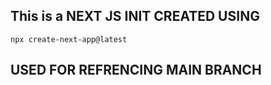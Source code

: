## This is a NEXT JS INIT CREATED USING

    npx create-next-app@latest

## USED FOR REFRENCING MAIN BRANCH
